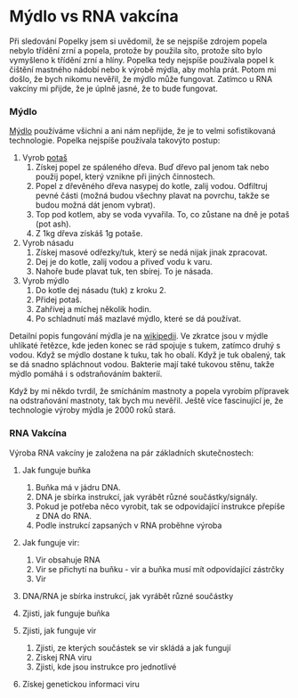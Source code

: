 # Mýdlo vs RNA vakcína

Při sledování Popelky jsem si uvědomil, že se nejspíše zdrojem popela nebylo třídění zrní a popela, protože by použila síto, protože síto bylo vymyšleno k třídění zrní a hlíny. Popelka tedy nejspíše používala popel k čištění mastného nádobí nebo k výrobě mýdla, aby mohla prát. Potom mi došlo, že bych nikomu nevěřil, že mýdlo může fungovat. Zatímco u RNA vakcíny mi přijde, že je úplně jasné, že to bude fungovat.

### Mýdlo

[Mýdlo](https://cs.wikipedia.org/wiki/M%C3%BDdlo) používáme všichni a ani nám nepřijde, že je to velmi sofistikovaná technologie. Popelka nejspíše používala takovýto postup:

1. Vyrob [potaš](https://cs.wikipedia.org/wiki/Uhli%C4%8Ditan_draseln%C3%BD#Historick%C3%A9_postupy_z%C3%ADsk%C3%A1v%C3%A1n%C3%AD_pota%C5%A1e)
   1. Získej popel ze spáleného dřeva. Buď dřevo pal jenom tak nebo použij popel, který vznikne při jiných činnostech.
   2. Popel z dřevěného dřeva nasypej do kotle, zalij vodou. Odfiltruj pevné části \(možná budou všechny plavat na povrchu, takže se budou možná dát jenom vybrat\).
   3. Top pod kotlem, aby se voda vyvařila. To, co zůstane na dně je potaš \(pot ash\). 
   4. Z 1kg dřeva získáš 1g potaše.
2. Vyrob násadu
   1. Získej masové odřezky/tuk, který se nedá nijak jinak zpracovat.
   2. Dej je do kotle, zalij vodou a přiveď vodu k varu.
   3. Nahoře bude plavat tuk, ten sbírej. To je násada.
3. Vyrob mýdlo
   1. Do kotle dej násadu \(tuk\) z kroku 2.
   2. Přidej potaš.
   3. Zahřívej a míchej několik hodin.
   4. Po schladnutí máš mazlavé mýdlo, které se dá používat.

Detailní popis fungování mýdla je na [wikipedii](https://cs.wikipedia.org/wiki/M%C3%BDdlo#Chemick%C3%A1_podstata_m%C3%BDdla). Ve zkratce jsou v mýdle uhlíkaté řetězce, kde jeden konec se rád spojuje s tukem, zatímco druhý s vodou. Když se mýdlo dostane k tuku, tak ho obalí. Když je tuk obalený, tak se dá snadno spláchnout vodou. Bakterie mají také tukovou stěnu, takže mýdlo pomáhá i s odstraňováním bakteríí.

Když by mi někdo tvrdil, že smícháním mastnoty a popela vyrobím přípravek na odstraňování mastnoty, tak bych mu nevěřil. Ještě více fascinující je, že technologie výroby mýdla je 2000 roků stará.

### RNA Vakcína

Výroba RNA vakcíny je založena na pár základních skutečnostech:

1. Jak funguje buňka
   1. Buňka má v jádru DNA.
   2. DNA je sbírka instrukcí, jak vyrábět různé součástky/signály.
   3. Pokud je potřeba něco vyrobit, tak se odpovidající instrukce přepíše z DNA do RNA.
   4. Podle instrukcí zapsaných v RNA proběhne výroba
2. Jak funguje vir:
   1. Vir obsahuje RNA
   2. Vir se přichytí na buňku - vir a buňka musí mít odpovídající zástrčky
   3. Vir 



1. DNA/RNA je sbírka instrukcí, jak vyrábět různé součástky
2. Zjisti, jak funguje buňka
3. Zjisti, jak funguje vir
   1. Zjisti, ze kterých součástek se vir skládá a jak fungují
   2. Ziskej RNA viru
   3. Zjisti, kde jsou instrukce pro jednotlivé 



1. Získej genetickou informaci viru

